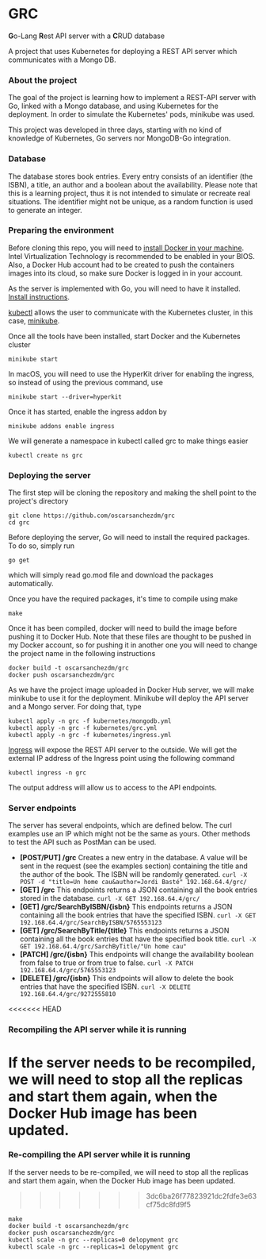 
# GRC

**G**o-Lang **R**est API server with a **C**RUD database

A project that uses Kubernetes for deploying a REST API server which communicates with a Mongo DB.

### About the project

The goal of the project is learning how to implement a REST-API server with Go, linked with a Mongo database, and using Kubernetes for the deployment. In order to simulate the Kubernetes' pods, minikube was used.

This project was developed in three days, starting with no kind of knowledge of Kubernetes, Go servers nor MongoDB-Go integration.

### Database
The database stores book entries. Every entry consists of an identifier (the ISBN), a title, an author and a boolean about the availability. Please note that this is a learning project, thus it is not intended to simulate or recreate real situations. The identifier might not be unique, as a random function is used to generate an integer.

### Preparing the environment
Before cloning this repo, you will need to [install Docker in your machine](https://docs.docker.com/desktop/). Intel Virtualization Technology is recommended to be enabled in your BIOS. Also, a Docker Hub account had to be created to push the containers images into its cloud, so make sure Docker is logged in in your account.

As the server is implemented with Go, you will need to have it installed. [Install instructions](https://golang.org/doc/install).

[kubectl](https://kubernetes.io/docs/tasks/tools/install-kubectl/) allows the user to communicate with the Kubernetes cluster, in this case, [minikube](https://kubernetes.io/es/docs/tasks/tools/install-minikube/).

Once all the tools have been installed, start Docker and the Kubernetes cluster

```
minikube start
```
In macOS, you will need to use the HyperKit driver for enabling the ingress, so instead of using the previous command, use
```
minikube start --driver=hyperkit
```
Once it has started, enable the ingress addon by
```
minikube addons enable ingress
```
We will generate a namespace in kubectl called grc to make things easier
```
kubectl create ns grc
```
### Deploying the server
The first step will be cloning the repository and making the shell point to the project's directory
```
git clone https://github.com/oscarsanchezdm/grc
cd grc
```
Before deploying the server, Go will need to install the required packages. To do so, simply run
```
go get
```
which will simply read go.mod file and download the packages automatically.

Once you have the required packages, it's time to compile using make
```
make
```
Once it has been compiled, docker will need to build the image before pushing it to Docker Hub. Note that these files are thought to be pushed in my Docker account, so for pushing it in another one you will need to change the project name in the following instructions
```
docker build -t oscarsanchezdm/grc
docker push oscarsanchezdm/grc
```

As we have the project image uploaded in Docker Hub server, we will make minikube to use it for the deployment. Minikube will deploy the API server and a Mongo server. For doing that, type
```
kubectl apply -n grc -f kubernetes/mongodb.yml
kubectl apply -n grc -f kubernetes/grc.yml
kubectl apply -n grc -f kubernetes/ingress.yml
```
[Ingress](https://kubernetes.io/docs/concepts/services-networking/ingress/) will expose the REST API server to the outside. We will get the external IP address of the Ingress point using the following command
```
kubectl ingress -n grc
```
The output address will allow us to access to the API endpoints.

### Server endpoints
The server has several endpoints, which are defined below.  The curl examples use an IP which might not be the same as yours. Other methods to test the API such as PostMan can be used.
* **[POST/PUT] /grc** Creates a new entry in the database. A value will be sent in the request (see the examples section) containing the title and the author of the book. The ISBN will be randomly generated.
`curl -X POST -d "title=Un home cau&author=Jordi Basté" 192.168.64.4/grc/`
* **[GET] /grc** This endpoints returns a JSON containing all the book entries stored in the database.
`curl -X GET 192.168.64.4/grc/`
* **[GET] /grc/SearchByISBN/{isbn}** This endpoints returns a JSON containing all the book entries that have the specified ISBN.
`curl -X GET 192.168.64.4/grc/SearchByISBN/5765553123`
* **[GET] /grc/SearchByTitle/{title}** This endpoints returns a JSON containing all the book entries that have the specified book title.
`curl -X GET 192.168.64.4/grc/SarchByTitle/"Un home cau"`
* **[PATCH] /grc/{isbn}** This endpoints will change the availability boolean from false to true or from true to false.
 `curl -X PATCH 192.168.64.4/grc/5765553123`
* **[DELETE] /grc/{isbn}** This endpoints will allow to delete the book entries that have the specified ISBN.
`curl -X DELETE 192.168.64.4/grc/9272555810`

<<<<<<< HEAD
### Recompiling the API server while it is running
If the server needs to be recompiled, we will need to stop all the replicas and start them again, when the Docker Hub image has been updated.
=======
### Re-compiling the API server while it is running
If the server needs to be re-compiled, we will need to stop all the replicas and start them again, when the Docker Hub image has been updated.
>>>>>>> 3dc6ba26f77823921dc2fdfe3e63cf75dc8fd9f5
```
make
docker build -t oscarsanchezdm/grc
docker push oscarsanchezdm/grc
kubectl scale -n grc --replicas=0 delopyment grc
kubectl scale -n grc --replicas=1 delopyment grc
```
